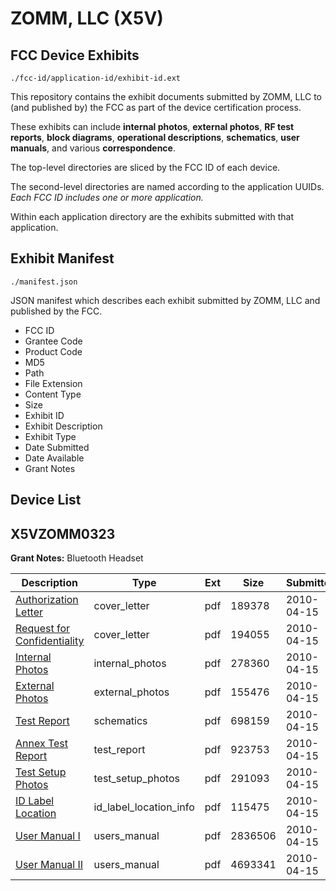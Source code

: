 # ZOMM, LLC (X5V)
## FCC Device Exhibits

```
./fcc-id/application-id/exhibit-id.ext
```

This repository contains the exhibit documents submitted by ZOMM, LLC to (and published by) the FCC as part of the device certification process.

These exhibits can include **internal photos**, **external photos**, **RF test reports**, **block diagrams**, **operational descriptions**, **schematics**, **user manuals**, and various **correspondence**.

The top-level directories are sliced by the FCC ID of each device.

The second-level directories are named according to the application UUIDs. *Each FCC ID includes one or more application.*

Within each application directory are the exhibits submitted with that application. 

## Exhibit Manifest

```
./manifest.json
```

JSON manifest which describes each exhibit submitted by ZOMM, LLC and published by the FCC.

- FCC ID
- Grantee Code
- Product Code
- MD5
- Path
- File Extension
- Content Type
- Size
- Exhibit ID
- Exhibit Description
- Exhibit Type
- Date Submitted
- Date Available
- Grant Notes

## Device List
## X5VZOMM0323
**Grant Notes:** Bluetooth Headset

| Description | Type | Ext | Size | Submitted | Available |
| ----------- | ---- | --- | ---- | --------- | --------- |
| [Authorization Letter](X5VZOMM0323/ac64a8d792d0f65bb15a76c742736f71/1267037.pdf) | cover_letter | pdf | 189378 | 2010-04-15 | 2010-04-15 |
| [Request for Confidentiality](X5VZOMM0323/ac64a8d792d0f65bb15a76c742736f71/1267038.pdf) | cover_letter | pdf | 194055 | 2010-04-15 | 2010-04-15 |
| [Internal Photos](X5VZOMM0323/ac64a8d792d0f65bb15a76c742736f71/1267043.pdf) | internal_photos | pdf | 278360 | 2010-04-15 | 2010-04-15 |
| [External Photos](X5VZOMM0323/ac64a8d792d0f65bb15a76c742736f71/1267042.pdf) | external_photos | pdf | 155476 | 2010-04-15 | 2010-04-15 |
| [Test Report](X5VZOMM0323/ac64a8d792d0f65bb15a76c742736f71/1267039.pdf) | schematics | pdf | 698159 | 2010-04-15 | 2010-04-15 |
| [Annex Test Report](X5VZOMM0323/ac64a8d792d0f65bb15a76c742736f71/1267040.pdf) | test_report | pdf | 923753 | 2010-04-15 | 2010-04-15 |
| [Test Setup Photos](X5VZOMM0323/ac64a8d792d0f65bb15a76c742736f71/1267041.pdf) | test_setup_photos | pdf | 291093 | 2010-04-15 | 2010-04-15 |
| [ID Label Location](X5VZOMM0323/ac64a8d792d0f65bb15a76c742736f71/1267044.pdf) | id_label_location_info | pdf | 115475 | 2010-04-15 | 2010-04-15 |
| [User Manual I](X5VZOMM0323/ac64a8d792d0f65bb15a76c742736f71/1267045.pdf) | users_manual | pdf | 2836506 | 2010-04-15 | 2010-04-15 |
| [User Manual II](X5VZOMM0323/ac64a8d792d0f65bb15a76c742736f71/1267046.pdf) | users_manual | pdf | 4693341 | 2010-04-15 | 2010-04-15 |
